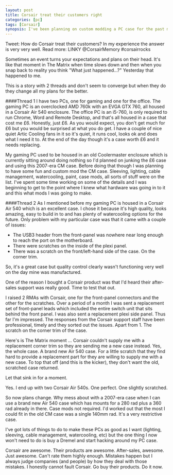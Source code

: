 ```yaml
---
layout: post
title: Corsair treat their customers right
categories: [pc]
tags: [Corsair]
synopsis: I've been planning on custom modding a PC case for the past month and spent a little time looking at options and hardware when yesterday I get some news that fundamentally changes those plans for the better. Much better. The takeaway message from this tale is that Corsair's after-sales is the best in the industry and everyone should buy their products.
---
```

Tweet:
How do Corsair treat their customers? In my experience the answer is very very well. Read  more: LINKY @CorsairMemory #corsairrocks

Sometimes an event turns your expectations and plans on their head. It's like that moment in The Matrix when time slows down and then when you snap back to reality you think "What just happened...?" Yesterday that happened to me.
 
This is a story with 2 threads and don't seem to converge but when they do they change all my plans for the better.
 
####Thread 1
I have two PCs, one for gaming and one for the office. The gaming PC is an overclocked AMD 760k with an EVGA GTX 760, all housed in a Corsair Air 540 enclosure. The office PC is an i5-760, is only required to run Chrome, Word and Remote Desktop, and that's all housed in a case that cost me £6. Honestly, just £6. As you would expect, you don't get much for £6 but you would be surprised at what you do get. I have a couple of nice quiet Artic Cooling fans in it so it's quiet, it runs cool, looks ok and does what I need it to. At the end of the day though it's a case worth £6 and it needs replacing.
 
My gaming PC used to be housed in an old Coolermaster enclosure which is currently sitting around doing nothing so I'd planned on junking the £6 case and using this 2007-era CM case. Before doing that though I was planning to have some fun and custom mod the CM case. Sleeving, lighting, cable management, watercooling, paint, case mods, all sorts of stuff were on the list. I've spent some time working on some of the details and I was beginning to get to the point where I knew what hardware was going in to it and this what mods I was going to make.
 
####Thread 2
As I mentioned before my gaming PC is housed in a Corsair Air 540 which is an excellent case. I chose it because it's high quality, looks amazing, easy to build in to and has plenty of watercooling options for the future. Only problem with my particular case was that it came with a couple of issues:
 
* The USB3 header from the front-panel was nowhere near long enough to reach the port on the motherboard.
* There were scratches on the inside of the plexi panel.
* There was a scratch on the front/left-hand side of the case. On the corner trim.
 
So, it's a great case but quality control clearly wasn't functioning very well on the day mine was manufactured.
 
One of the reason I bought a Corsair product was that I'd heard their after-sales support was really good. Time to test that out.
 
I raised 2 RMAs with Corsair, one for the front-panel connectors and the other for the scratches. Over a period of a month I was sent a replacement set of front-panel leads which included the entire switch unit that sits behind the front panel. I was also sent a replacement plexi side panel. Thus far I'm impressed. The responses from the Corsair support staff have been professional, timely and they sorted out the issues. Apart from 1. The scratch on the corner trim of the case.
 
Here's is The Matrix moment ... Corsair couldn't supply me with a replacement corner trim so they are sending me a new case instead. Yes, the whole case. A brand new Air 540 case. For a little scratch that they find hard to provide a replacement part for they are willing to supply me with a new case. To top that off (and this is the kicker), they don't want the old, scratched case returned.
 
Let that sink in for a moment.
 
Yes. I end up with two Corsair Air 540s. One perfect. One slightly scratched.
 
So now plans change. Why mess about with a 2007-era case when I can use a brand new Air 540 case which has mounts for a 280 rad plus a 360 rad already in there. Case mods not required. I'd worked out that the most I could fit in the old CM case was a single 140mm rad. It's a very restrictive case.
 
I've got lots of things to do to make these PCs as good as I want (lighting, sleeving, cable management, watercooling, etc) but the one thing I now won't need to do is buy a Dremel and start hacking around my PC case.
 
Corsair are awesome. Their products are awesome. After-sales, awesome. Just awesome. Can't rate them highly enough. Mistakes happen but I always judge companies (and people) by how they deal with those mistakes. I honestly cannot fault Corsair. Go buy their products. Do it now.